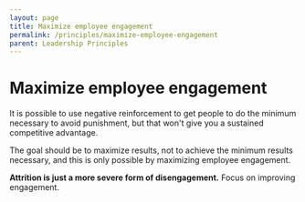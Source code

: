 ```yaml
---
layout: page
title: Maximize employee engagement
permalink: /principles/maximize-employee-engagement
parent: Leadership Principles
---
```


# Maximize employee engagement

It is possible to use negative reinforcement to get people to do the minimum necessary to avoid punishment, but that won't give you a sustained competitive advantage.

The goal should be to maximize results, not to achieve the minimum results necessary, and this is only possible by maximizing employee engagement.

**Attrition is just a more severe form of disengagement.** Focus on improving engagement.
